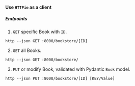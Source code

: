 #### Use ``HTTPie`` as a client

##### Endpoints

1. ``GET`` specific Book with ``ID``.

```shell
http --json GET :8000/bookstore/[ID]
```

2. ``GET`` all Books.

```shell
http --json GET :8000/bookstore/
```

3. ``PUT`` or modify Book, validated with Pydantic ``Book`` model.

```shell
http --json PUT :8000/bookstore/[ID] [KEY/Value]
```
